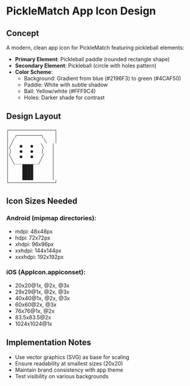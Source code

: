 # PickleMatch App Icon Design

## Concept
A modern, clean app icon for PickleMatch featuring pickleball elements:

- **Primary Element**: Pickleball paddle (rounded rectangle shape)
- **Secondary Element**: Pickleball (circle with holes pattern)
- **Color Scheme**: 
  - Background: Gradient from blue (#2196F3) to green (#4CAF50)
  - Paddle: White with subtle shadow
  - Ball: Yellow/white (#FFF9C4)
  - Holes: Darker shade for contrast

## Design Layout
```
┌─────────────────┐
│  ╭─────────╮    │
│ ╱           ╲   │
│╱   ●   ●   ╲   │
││   ●   ●   │   │
│╲   ●   ●   ╱   │
│ ╲_________╱    │
│     ████       │
│     ████       │
│     ████       │
└─────────────────┘
```

## Icon Sizes Needed

### Android (mipmap directories):
- mdpi: 48x48px
- hdpi: 72x72px  
- xhdpi: 96x96px
- xxhdpi: 144x144px
- xxxhdpi: 192x192px

### iOS (AppIcon.appiconset):
- 20x20@1x, @2x, @3x
- 29x29@1x, @2x, @3x
- 40x40@1x, @2x, @3x
- 60x60@2x, @3x
- 76x76@1x, @2x
- 83.5x83.5@2x
- 1024x1024@1x

## Implementation Notes
- Use vector graphics (SVG) as base for scaling
- Ensure readability at smallest sizes (20x20)
- Maintain brand consistency with app theme
- Test visibility on various backgrounds